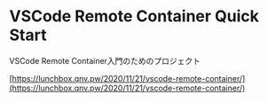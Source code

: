 # VSCode Remote Container Quick Start
VSCode Remote Container入門のためのプロジェクト

[https://lunchbox.qnv.pw/2020/11/21/vscode-remote-container/](https://lunchbox.qnv.pw/2020/11/21/vscode-remote-container/)